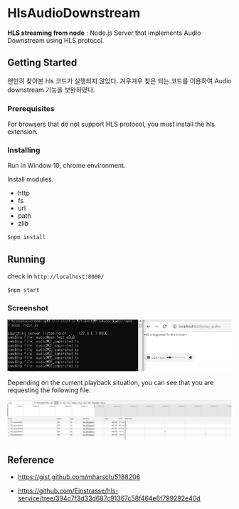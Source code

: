 # HlsAudioDownstream

**HLS streaming from node** : Node.js Server that implements Audio Downstream using HLS protocol.

## Getting Started

왠만히 찾아본 hls 코드가 실행되지 않았다. 겨우겨우 찾은 되는 코드를 이용하여 Audio downstream 기능을 보완하였다.

### Prerequisites

For browsers that do not support HLS protocol, you must install the hls extension.

### Installing

Run in Window 10, chrome environment.

Install modules.

* http
* fs
* url
* path
* zlib

```shell
$npm install
```

## Running

check in `http://localhost:8000/`

```shell
$npm start
```

### Screenshot

<img src='./resource/demo.jpg' />

Depending on the current playback situation, you can see that you are requesting the following file.

<img src="./resource/network.jpg"/>

## Reference

* <https://gist.github.com/mharsch/5188206>

* <https://github.com/Einstrasse/hls-service/tree/394c7f3d33d687c91367c58f464e6f799292e40d>
